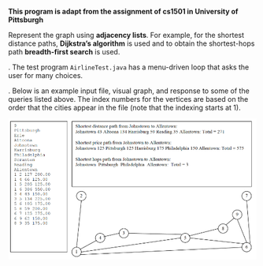 **This program is adapt from the assignment of cs1501 in University of Pittsburgh**

Represent the graph using **adjacency lists**. For example,  for the shortest distance paths, **Dijkstra’s algorithm** is used and to obtain the shortest-hops path **breadth-first search** is used.

. The test program `AirlineTest.java` has a menu-driven loop that asks the user for many choices. 

.	Below is an example input file, visual graph, and response to some of the queries listed above. The index numbers for the vertices are based on the order that the cities appear in the file (note that the indexing starts at 1).

![](docs/a4.png)

